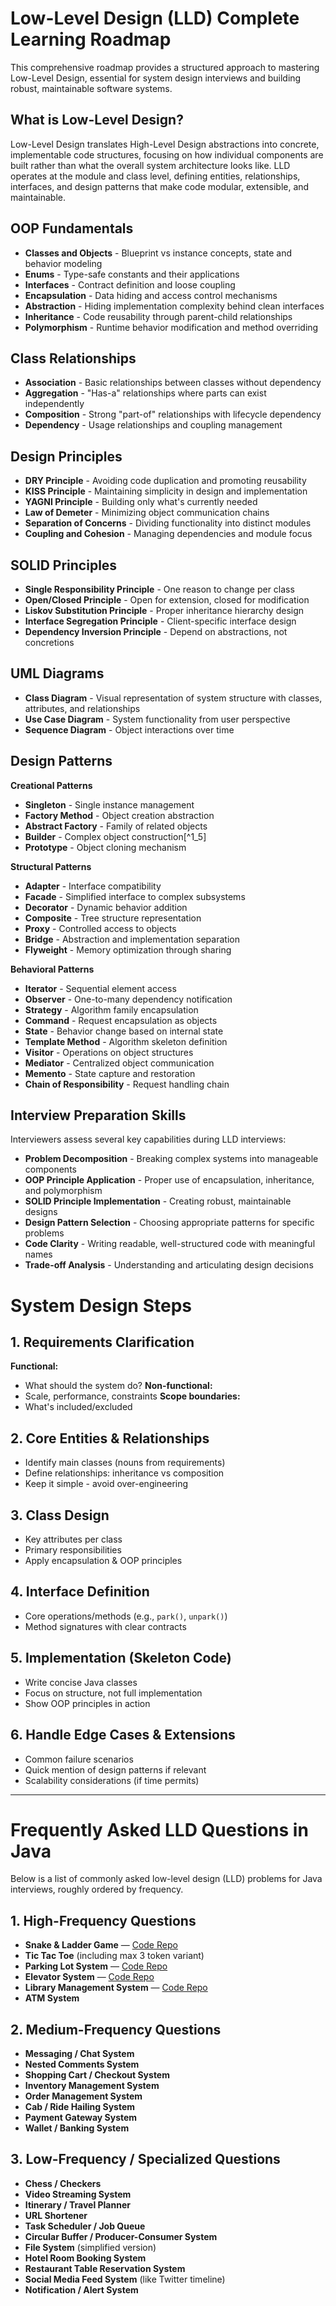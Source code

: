 # Low-Level Design (LLD) Complete Learning Roadmap

This comprehensive roadmap provides a structured approach to mastering Low-Level Design, essential for system design interviews and building robust, maintainable software systems.

## What is Low-Level Design?
Low-Level Design translates High-Level Design abstractions into concrete, implementable code structures, focusing on how individual components are built rather than what the overall system architecture looks like. LLD operates at the module and class level, defining entities, relationships, interfaces, and design patterns that make code modular, extensible, and maintainable.

## OOP Fundamentals
- **Classes and Objects** - Blueprint vs instance concepts, state and behavior modeling
- **Enums** - Type-safe constants and their applications
- **Interfaces** - Contract definition and loose coupling
- **Encapsulation** - Data hiding and access control mechanisms
- **Abstraction** - Hiding implementation complexity behind clean interfaces
- **Inheritance** - Code reusability through parent-child relationships
- **Polymorphism** - Runtime behavior modification and method overriding

## Class Relationships

- **Association** - Basic relationships between classes without dependency
- **Aggregation** - "Has-a" relationships where parts can exist independently
- **Composition** - Strong "part-of" relationships with lifecycle dependency
- **Dependency** - Usage relationships and coupling management

## Design Principles

- **DRY Principle** - Avoiding code duplication and promoting reusability
- **KISS Principle** - Maintaining simplicity in design and implementation
- **YAGNI Principle** - Building only what's currently needed
- **Law of Demeter** - Minimizing object communication chains
- **Separation of Concerns** - Dividing functionality into distinct modules
- **Coupling and Cohesion** - Managing dependencies and module focus

## SOLID Principles

- **Single Responsibility Principle** - One reason to change per class
- **Open/Closed Principle** - Open for extension, closed for modification
- **Liskov Substitution Principle** - Proper inheritance hierarchy design
- **Interface Segregation Principle** - Client-specific interface design
- **Dependency Inversion Principle** - Depend on abstractions, not concretions


## UML Diagrams

- **Class Diagram** - Visual representation of system structure with classes, attributes, and relationships
- **Use Case Diagram** - System functionality from user perspective
- **Sequence Diagram** - Object interactions over time

## Design Patterns

**Creational Patterns**

- **Singleton** - Single instance management
- **Factory Method** - Object creation abstraction
- **Abstract Factory** - Family of related objects
- **Builder** - Complex object construction[^1_5]
- **Prototype** - Object cloning mechanism

**Structural Patterns**

- **Adapter** - Interface compatibility
- **Facade** - Simplified interface to complex subsystems
- **Decorator** - Dynamic behavior addition
- **Composite** - Tree structure representation
- **Proxy** - Controlled access to objects
- **Bridge** - Abstraction and implementation separation
- **Flyweight** - Memory optimization through sharing

**Behavioral Patterns**

- **Iterator** - Sequential element access
- **Observer** - One-to-many dependency notification
- **Strategy** - Algorithm family encapsulation
- **Command** - Request encapsulation as objects
- **State** - Behavior change based on internal state
- **Template Method** - Algorithm skeleton definition
- **Visitor** - Operations on object structures
- **Mediator** - Centralized object communication
- **Memento** - State capture and restoration
- **Chain of Responsibility** - Request handling chain

## Interview Preparation Skills

Interviewers assess several key capabilities during LLD interviews:

- **Problem Decomposition** - Breaking complex systems into manageable components
- **OOP Principle Application** - Proper use of encapsulation, inheritance, and polymorphism
- **SOLID Principle Implementation** - Creating robust, maintainable designs
- **Design Pattern Selection** - Choosing appropriate patterns for specific problems
- **Code Clarity** - Writing readable, well-structured code with meaningful names
- **Trade-off Analysis** - Understanding and articulating design decisions

# System Design Steps

## 1. Requirements Clarification

**Functional:**  
- What should the system do?
**Non-functional:**  
- Scale, performance, constraints
**Scope boundaries:**  
- What's included/excluded

## 2. Core Entities & Relationships

- Identify main classes (nouns from requirements)  
- Define relationships: inheritance vs composition  
- Keep it simple - avoid over-engineering

## 3. Class Design

- Key attributes per class  
- Primary responsibilities  
- Apply encapsulation & OOP principles

## 4. Interface Definition

- Core operations/methods (e.g., `park()`, `unpark()`)  
- Method signatures with clear contracts

## 5. Implementation (Skeleton Code)

- Write concise Java classes  
- Focus on structure, not full implementation  
- Show OOP principles in action

## 6. Handle Edge Cases & Extensions

- Common failure scenarios  
- Quick mention of design patterns if relevant  
- Scalability considerations (if time permits)

---

# Frequently Asked LLD Questions in Java

Below is a list of commonly asked low-level design (LLD) problems for Java interviews, roughly ordered by frequency.

## 1. High-Frequency Questions
- **Snake & Ladder Game** — [Code Repo](https://github.com/carefree-ladka/low-level-design-Interview-Prep/tree/main/src/snakeandladder)  
- **Tic Tac Toe** (including max 3 token variant)  
- **Parking Lot System** — [Code Repo](https://github.com/carefree-ladka/low-level-design-Interview-Prep/tree/main/src/parkinglot)  
- **Elevator System** — [Code Repo](https://github.com/carefree-ladka/low-level-design-Interview-Prep/tree/main/src/elevatorsystem)  
- **Library Management System** — [Code Repo](https://github.com/carefree-ladka/low-level-design-Interview-Prep/tree/main/src/bookslibrary)  
- **ATM System**

## 2. Medium-Frequency Questions
- **Messaging / Chat System**
- **Nested Comments System**
- **Shopping Cart / Checkout System**
- **Inventory Management System**
- **Order Management System**
- **Cab / Ride Hailing System**
- **Payment Gateway System**
- **Wallet / Banking System**

## 3. Low-Frequency / Specialized Questions
- **Chess / Checkers**
- **Video Streaming System**
- **Itinerary / Travel Planner**
- **URL Shortener**
- **Task Scheduler / Job Queue**
- **Circular Buffer / Producer-Consumer System**
- **File System** (simplified version)
- **Hotel Room Booking System**
- **Restaurant Table Reservation System**
- **Social Media Feed System** (like Twitter timeline)
- **Notification / Alert System**






